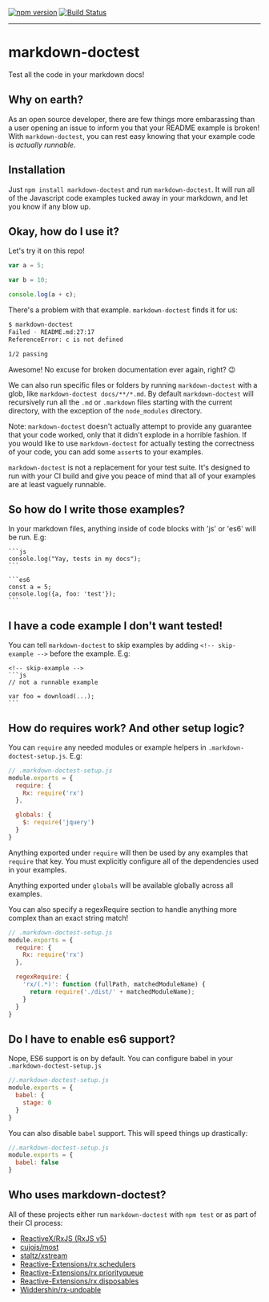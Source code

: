 [![npm version](https://badge.fury.io/js/markdown-doctest.svg)](http://badge.fury.io/js/markdown-doctest)
[![Build Status](https://travis-ci.org/Widdershin/markdown-doctest.svg?branch=master)](https://travis-ci.org/Widdershin/markdown-doctest)

* * *

# markdown-doctest
Test all the code in your markdown docs!

Why on earth?
---

As an open source developer, there are few things more embarassing than a user opening an issue to inform you that your README example is broken! With  `markdown-doctest`, you can rest easy knowing that your example code is *actually runnable*.

Installation
---
Just `npm install markdown-doctest` and run `markdown-doctest`. It will run all of the Javascript code examples tucked away in your markdown, and let you know if any blow up.

Okay, how do I use it?
---

Let's try it on this repo!

```js
var a = 5;

var b = 10;

console.log(a + c);
```

There's a problem with that example. `markdown-doctest` finds it for us:

```bash
$ markdown-doctest
Failed - README.md:27:17
ReferenceError: c is not defined

1/2 passing
```

Awesome! No excuse for broken documentation ever again, right? :wink:

We can also run specific files or folders by running `markdown-doctest` with a glob, like `markdown-doctest docs/**/*.md`. By default `markdown-doctest` will recursively run all the `.md` or `.markdown` files starting with the current directory, with the exception of the `node_modules` directory.

Note: `markdown-doctest` doesn't actually attempt to provide any guarantee that your code worked, only that it didn't explode in a horrible fashion. If you would like to use `markdown-doctest` for actually testing the correctness of your code, you can add some `assert`s to your examples.

`markdown-doctest` is not a replacement for your test suite. It's designed to run with your CI build and give you peace of mind that all of your examples are at least vaguely runnable.

So how do I write those examples?
---

In your markdown files, anything inside of code blocks with 'js' or 'es6' will be run. E.g:

    ```js
    console.log("Yay, tests in my docs");
    ```

    ```es6
    const a = 5;
    console.log({a, foo: 'test'});
    ```

I have a code example I don't want tested!
---
You can tell `markdown-doctest` to skip examples by adding `<!-- skip-example -->` before the example. E.g:

    <!-- skip-example -->
    ```js
    // not a runnable example

    var foo = download(...);
    ```

How do requires work? And other setup logic?
---

You can `require` any needed modules or example helpers in `.markdown-doctest-setup.js`. E.g:

<!-- skip-example -->
```js
// .markdown-doctest-setup.js
module.exports = {
  require: {
    Rx: require('rx')
  },

  globals: {
    $: require('jquery')
  }
}
```

Anything exported under `require` will then be used by any examples that `require` that key.
You must explicitly configure all of the dependencies used in your examples.

Anything exported under `globals` will be available globally across all examples.

You can also specify a regexRequire section to handle anything more complex than an exact string match!

<!-- skip-example -->
```js
// .markdown-doctest-setup.js
module.exports = {
  require: {
    Rx: require('rx')
  },

  regexRequire: {
    'rx/(.*)': function (fullPath, matchedModuleName) {
      return require('./dist/' + matchedModuleName);
    }
  }
}
```

Do I have to enable es6 support?
---

Nope, ES6 support is on by default. You can configure babel in your `.markdown-doctest-setup.js`

<!-- skip-example -->
```js
//.markdown-doctest-setup.js
module.exports = {
  babel: {
    stage: 0
  }
}
```

You can also disable `babel` support. This will speed things up drastically:

<!-- skip-example -->
```js
//.markdown-doctest-setup.js
module.exports = {
  babel: false
}
```

Who uses markdown-doctest?
---

All of these projects either run `markdown-doctest` with `npm test` or as part of their CI process:

* [ReactiveX/RxJS (RxJS v5)](https://github.com/ReactiveX/RxJS)
* [cujojs/most](https://github.com/cujojs/most)
* [staltz/xstream](https://github.com/staltz/xstream)
* [Reactive-Extensions/rx.schedulers](https://github.com/Reactive-Extensions/rx.schedulers)
* [Reactive-Extensions/rx.priorityqueue](https://github.com/Reactive-Extensions/rx.priorityqueue)
* [Reactive-Extensions/rx.disposables](https://github.com/Reactive-Extensions/rx.disposables)
* [Widdershin/rx-undoable](https://github.com/Widdershin/rx-undoable)

